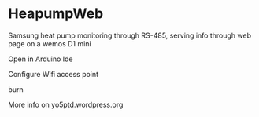 # HeapumpWeb
Samsung heat pump monitoring through RS-485, serving info through web page on a wemos D1 mini

Open in Arduino Ide

Configure Wifi access point

burn

More info on yo5ptd.wordpress.org
